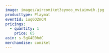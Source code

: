```yaml
---
image: images/aircomiket3eyxoo_mviaimwih.jpg
producttype: Playmat
eventId: iuq6O2mCN
pricings:
  - quantity: 1
    price: 65
asin: s-5gX4E0hdC
merchandise: comiket
---
```

